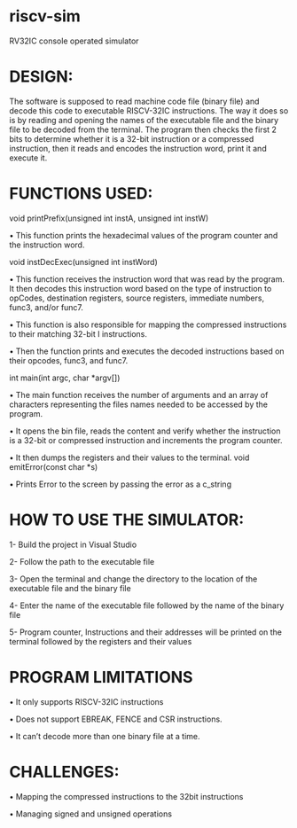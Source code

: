 # riscv-sim
RV32IC console operated simulator

# DESIGN: 
The software is supposed to read machine code file (binary file) and decode this code to executable RISCV-32IC instructions. The way it does so is by reading and opening the names of the executable file and the binary file to be decoded from the terminal. The program then checks the first 2 bits to determine whether it is a 32-bit instruction or a compressed instruction, then it reads and encodes the instruction word, print it and execute it. 
# FUNCTIONS USED: 
void printPrefix(unsigned int instA, unsigned int instW)

•	This function prints the hexadecimal values of the program counter and the instruction word. 

void instDecExec(unsigned int instWord)

•	This function receives the instruction word that was read by the program. It then decodes this instruction word based on the type of instruction to opCodes, destination registers, source registers, immediate numbers, func3, and/or func7.

•	This function is also responsible for mapping the compressed instructions to their matching 32-bit I instructions.

•	Then the function prints and executes the decoded instructions based on their opcodes, func3, and func7. 

int main(int argc, char *argv[]) 

•	The main function receives the number of arguments and an array of characters representing the files names needed to be accessed by the program. 

•	It opens the bin file, reads the content and verify whether the instruction is a 32-bit or compressed instruction and increments the program counter. 

•	It then dumps the registers and their values to the terminal. 
void emitError(const char *s)

•	Prints Error to the screen by passing the error as a c_string



# HOW TO USE THE SIMULATOR: 

1-	Build the project in Visual Studio 

2-	Follow the path to the executable file 

3-	Open the terminal and change the directory to the location of the executable file and the binary file 

4-	Enter the name of the executable file followed by the name of the binary file

5-	Program counter, Instructions and their addresses will be printed on the terminal followed by the registers and their values 

# PROGRAM LIMITATIONS 

•	It only supports RISCV-32IC instructions 

•	Does not support EBREAK, FENCE and CSR instructions.

•	It can’t decode more than one binary file at a time.

# CHALLENGES: 

•	Mapping the compressed instructions to the 32bit instructions 

•	Managing signed and unsigned operations 



